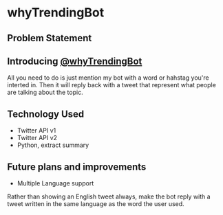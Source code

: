 # whyTrendingBot


## Problem Statement




## Introducing [@whyTrendingBot](https://twitter.com/whytrendingbot)

All you need to do is just mention my bot with a word or hahstag you're interted in. Then it will reply back with a tweet that represent what people are talking about the topic.


## Technology Used

* Twitter API v1
* Twitter API v2
* Python, extract summary


## Future plans and improvements

* Multiple Language support

Rather than showing an English tweet always, make the bot reply with a tweet written in the same language as the word the user used.
